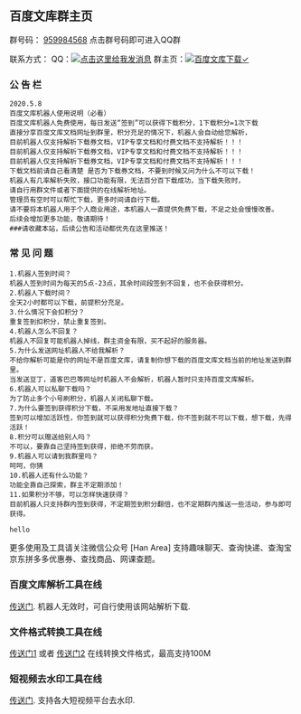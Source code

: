 ## 百度文库群主页

群号码： [959984568](https://jq.qq.com/?_wv=1027&k=5XXSJUS) 点击群号码即可进入QQ群

联系方式：
QQ：<a target="_blank" href="http://wpa.qq.com/msgrd?v=3&uin=16024062&site=qq&menu=yes"><img border="0" src="http://wpa.qq.com/pa?p=2:16024062:51" alt="点击这里给我发消息" title="点击这里给我发消息"/></a>
群主页：<a target="_blank" href="//shang.qq.com/wpa/qunwpa?idkey=c53a63883b107429699fcd11d89b45588d53f317350473d51a792003d86bc429"><img border="0" src="//pub.idqqimg.com/wpa/images/group.png" alt="百度文库下载✓" title="百度文库下载✓"></a>
### 公 告 栏



```
2020.5.8
百度文库机器人使用说明（必看）
百度文库机器人免费使用，每日发送“签到”可以获得下载积分，1下载积分=1次下载
直接分享百度文库文档网址到群里，积分充足的情况下，机器人会自动给您解析，
目前机器人仅支持解析下载券文档，VIP专享文档和付费文档不支持解析！！！
目前机器人仅支持解析下载券文档，VIP专享文档和付费文档不支持解析！！！
目前机器人仅支持解析下载券文档，VIP专享文档和付费文档不支持解析！！！
下载文档前请自己看清楚 是否为下载券文档，不要到时候又问为什么不可以下载！
机器人有几率解析失败，接口功能有限，无法百分百下载成功，当下载失败时，
请自行用群文件或者下面提供的在线解析地址。
管理员有空时可以帮忙下载，更多时间请自行下载。
请不要将本机器人用于个人商业用途，本机器人一直提供免费下载，不足之处会慢慢改善。
后续会增加更多功能，敬请期待！ 
###请收藏本站，后续公告和活动都优先在这里推送！
```
### 常 见 问 题
```
1.机器人签到时间？
机器人签到时间为每天的5点-23点，其余时间段签到不回复，也不会获得积分。
2.机器人下载时间？
全天2小时都可以下载，前提积分充足。
3.什么情况下会扣积分？
重复签到扣积分，禁止重复签到。
4.机器人怎么不回复？
机器人不回复可能机器人掉线，群主资金有限，买不起好的服务器。
5.为什么发送网址机器人不给我解析？
不给你解析可能是你的网址不是百度文库，请复制你想下载的百度文库文档当前的地址发送到群里。
当发送豆丁，道客巴巴等网址时机器人不会解析，机器人暂时只支持百度文库解析。
6.机器人可以私聊下载吗？
为了防止多个小号刷积分，机器人关闭私聊下载。
7.为什么要签到获得积分下载，不采用发地址直接下载？
签到可以增加活跃性，你签到就可以获得积分免费下载，你不签到就不可以下载，想下载，先得活跃！
8.积分可以赠送给别人吗？
不可以，要靠自己坚持签到获得，拒绝不劳而获。
9.机器人可以请到我群里吗？
呵呵，你猜
10.机器人还有什么功能？
功能全靠自己探索，群主不定期添加！
11.如果积分不够，可以怎样快速获得？
目前机器人只支持群内签到获得，不定期签到积分翻倍，也不定期群内推送一些活动，参与即可获得。
```
````
hello
````
更多使用及工具请关注微信公众号 [Han Area]
支持趣味聊天、查询快递、查淘宝京东拼多多优惠券、查找商品、网课查题。

### 百度文库解析工具在线

[传送门](http://so.jutuit.com/zd/wenku/0/). 机器人无效时，可自行使用该网站解析下载.

### 文件格式转换工具在线

[传送门1](http://www.html22.com/doc/) 或者 [传送门2](https://convertio.co/zh/pdf-converter/) 在线转换文件格式，最高支持100M
 
### 短视频去水印工具在线
[传送门](http://www.tingsang.com). 支持各大短视频平台去水印.

